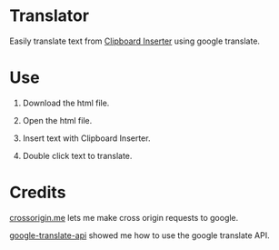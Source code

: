 # Translator

Easily translate text from [Clipboard Inserter](https://addons.mozilla.org/en-US/firefox/addon/clipboard-inserter/) using google translate.

# Use

1. Download the html file.

2. Open the html file.

3. Insert text with Clipboard Inserter.

4. Double click text to translate.

# Credits

[crossorigin.me](https://crossorigin.me/) lets me make cross origin requests to google.

[google-translate-api](https://www.npmjs.com/package/google-translate-api) showed me how to use the google translate API.
